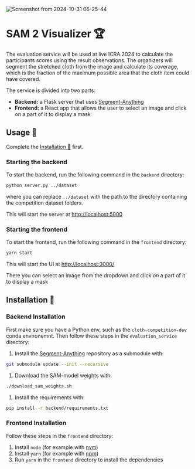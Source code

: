 ![Screenshot from 2024-10-31 06-25-44](https://github.com/user-attachments/assets/09432f40-6e00-4fff-bb94-76b7001faf9c)


# SAM 2 Visualizer 🏆
The evaluation service will be used at live ICRA 2024 to calculate the participants scores using the result observations.
The organizers will segment the stretched cloth from the image and calculate its coverage, which is the fraction of the maximum possible area that the cloth item could have covered.

The service is divided into two parts:
- **Backend:** a Flask server that uses [Segment-Anything](https://github.com/facebookresearch/segment-anything)
- **Frontend:** a React app that allows the user to select an image and click on a part of it to display a mask

## Usage 📖

Complete the [Installation 🔧](#installation-🔧) first.
### Starting the backend
To start the backend, run the following command in the `backend` directory:
```bash
python server.py ../dataset
```
where you can replace `../dataset` with the path to the directory containing the competition dataset folders.

This will start the server at [http://localhost:5000](http://localhost:5000)

### Starting the frontend
To start the frontend, run the following command in the `frontend` directory:
```bash
yarn start
```
This will start the UI at [http://localhost:3000/](http://localhost:3000/)

There you can select an image from the dropdown and click on a part of it to display a mask

## Installation 🔧


### Backend Installation
First make sure you have a Python env, such as the `cloth-competition-dev` conda environemnt.
Then follow these steps in the `evaluation_service` directory:

1. Install the [Segment-Anything](https://github.com/facebookresearch/segment-anything) repository as a submodule with:
```bash
git submodule update --init --recursive
```
1. Download the SAM-model weights with:
```bash
./download_sam_weights.sh
```
1. Install the requirements with:
```bash
pip install -r backend/requirements.txt
```

### Frontend Installation
Follow these steps in the `frontend` directory:
1. Install `node` (for example with [nvm](https://github.com/nvm-sh/nvm))
2. Install `yarn` (for example with [npm](https://classic.yarnpkg.com/lang/en/docs/install/#debian-stable))
3. Run `yarn` in the `frontend` directory to install the dependencies
